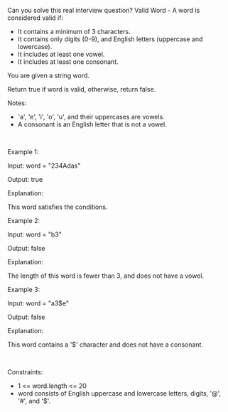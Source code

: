 Can you solve this real interview question? Valid Word - A word is considered valid if:

 * It contains a minimum of 3 characters.
 * It contains only digits (0-9), and English letters (uppercase and lowercase).
 * It includes at least one vowel.
 * It includes at least one consonant.

You are given a string word.

Return true if word is valid, otherwise, return false.

Notes:

 * 'a', 'e', 'i', 'o', 'u', and their uppercases are vowels.
 * A consonant is an English letter that is not a vowel.

 

Example 1:

Input: word = "234Adas"

Output: true

Explanation:

This word satisfies the conditions.

Example 2:

Input: word = "b3"

Output: false

Explanation:

The length of this word is fewer than 3, and does not have a vowel.

Example 3:

Input: word = "a3$e"

Output: false

Explanation:

This word contains a '$' character and does not have a consonant.

 

Constraints:

 * 1 <= word.length <= 20
 * word consists of English uppercase and lowercase letters, digits, '@', '#', and '$'.